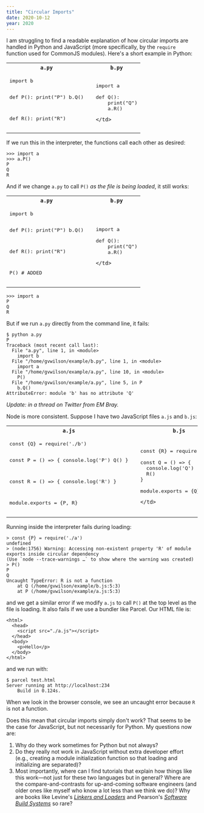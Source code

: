 ```yaml
---
title: "Circular Imports"
date: 2020-10-12
year: 2020
---
```


I am struggling to find a readable explanation of how circular imports are handled
in Python and JavaScript (more specifically, by the `require` function used for CommonJS modules).
Here's a short example in Python:

<table class="centered">
  <tr>
    <th><code>a.py</code></th>
    <th></th>
    <th><code>b.py</code></th>
  </tr> 
  <tr>
    <td class="top">
<pre>
import b

def P():
    print("P")
    b.Q()

def R():
    print("R")
</pre>
    </td>
    <td>    </td>
    <td class="top">
<pre>
import a

def Q():
    print("Q")
    a.R()
</pre>
    </td>
  </tr>
</table>

If we run this in the interpreter, the functions call each other as desired:

```
>>> import a
>>> a.P()
P
Q
R
```

And if we change `a.py` to call `P()` *as the file is being loaded*, it still works:

<table class="centered">
  <tr>
    <th><code>a.py</code></th>
    <th></th>
    <th><code>b.py</code></th>
  </tr> 
  <tr>
    <td class="top">
<pre>
import b

def P():
    print("P")
    b.Q()

def R():
    print("R")

P() # ADDED
</pre>
    </td>
    <td>    </td>
    <td class="top">
<pre>
import a

def Q():
    print("Q")
    a.R()
</pre>
    </td>
  </tr>
</table>

```
>>> import a
P
Q
R
```

But if we run `a.py` directly from the command line, it fails:

```
$ python a.py
P
Traceback (most recent call last):
  File "a.py", line 1, in <module>
    import b
  File "/home/gvwilson/example/b.py", line 1, in <module>
    import a
  File "/home/gvwilson/example/a.py", line 10, in <module>
    P()
  File "/home/gvwilson/example/a.py", line 5, in P
    b.Q()
AttributeError: module 'b' has no attribute 'Q'
```

*Update: in a thread on Twitter from EM Bray.*

Node is more consistent.
Suppose I have two JavaScript files `a.js` and `b.js`:

<table class="centered">
  <tr>
    <th><code>a.js</code></th>
    <th></th>
    <th><code>b.js</code></th>
  </tr>
  <tr>
    <td class="top">
<pre>
const {Q} = require('./b')

const P = () => {
  console.log('P')
  Q()
}

const R = () => {
  console.log('R')
}

module.exports = {P, R}
</pre>
    </td>
    <td>    </td>
    <td class="top">
<pre>
const {R} = require('./a')

const Q = () => {
  console.log('Q')
  R()
}

module.exports = {Q}
</pre>
    </td>
  </tr>
</table>

Running inside the interpreter fails during loading:

```
> const {P} = require('./a')
undefined
> (node:1756) Warning: Accessing non-existent property 'R' of module exports inside circular dependency
(Use `node --trace-warnings …` to show where the warning was created)
> P()
P
Q
Uncaught TypeError: R is not a function
    at Q (/home/gvwilson/example/b.js:5:3)
    at P (/home/gvwilson/example/a.js:5:3) 
```

and we get a similar error if we modify `a.js` to call `P()` at the top level as the file is loading.
It also fails if we use a bundler like Parcel.
Our HTML file is:

```
<html>
  <head>
    <script src="./a.js"></script>
  </head>
  <body>
    <p>Hello</p>
  </body>
</html>
```

and we run with:

```
$ parcel test.html
Server running at http://localhost:234
    Build in 0.124s.
```

When we look in the browser console, we see an uncaught error because `R` is not a function.

Does this mean that circular imports simply don't work?
That seems to be the case for JavaScript,
but not necessarily for Python.
My questions now are:

1.  Why do they work sometimes for Python but not always?
1.  Do they really not work in JavaScript without extra developer effort
    (e.g., creating a module initialization function so that loading and initializing are separated)?
1.  Most importantly, where can I find tutorials that explain how things like this work—not just for these two languages
    but in general?
    Where are the compare-and-contrasts for up-and-coming software engineers
    (and older ones like myself who know a lot less than we think we do)?
    Why are books like Levine's *[Linkers and Loaders](https://www.elsevier.com/books/linkers-and-loaders/levine/978-0-08-051031-6)*
    and Pearson's *[Software Build Systems](http://catalogue.pearsoned.ca/educator/product/Software-Build-Systems-Principles-and-Experience/9780321717283.page)*
    so rare?
